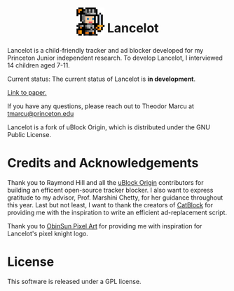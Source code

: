 <h1 align="center">
<sub>
<img  src="https://raw.githubusercontent.com/theodormarcu/Lancelot/master/img/icon_64.png"
      height="64"
      width="64">
</sub>
Lancelot
</h1>

Lancelot is a child-friendly tracker and ad blocker developed for my Princeton Junior independent research. To develop Lancelot, I interviewed 14 children aged 7-11. 

Current status: The current status of Lancelot is **in development**.

[Link to paper.](https://theodormarcu.com/docs/TheodorMarcuLancelot.pdf)

If you have any questions, please reach out to Theodor Marcu at tmarcu@princeton.edu

Lancelot is a fork of uBlock Origin, which is distributed under the GNU Public License.

# Credits and Acknowledgements

Thank you to Raymond Hill and all the [uBlock Origin](https://github.com/gorhill/uBlock/) contributors for building an efficent open-source tracker blocker. I also want to express gratitude to my advisor, Prof. Marshini Chetty, for her guidance throughout this year. Last but not least, I want to thank the creators of [CatBlock](https://github.com/CatBlock/catblock) for providing me with the inspiration to write an efficient ad-replacement  script.

Thank you to [ObinSun Pixel Art](https://www.zazzle.com/8_bit_knight_16x16_sprite_pixel_art_poster-228987731767650957) for providing me with inspiration for Lancelot's pixel knight logo.

# License

This software is released under a GPL license.

